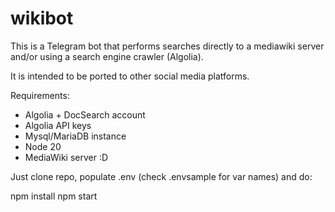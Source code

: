 # wikibot
This is a Telegram bot that performs searches directly to a mediawiki server and/or using a search engine crawler (Algolia).

It is intended to be ported to other social media platforms.

Requirements:

- Algolia + DocSearch account
- Algolia API keys
- Mysql/MariaDB instance
- Node 20
- MediaWiki server :D

Just clone repo, populate .env (check .envsample for var names) and do:

npm install
npm start

